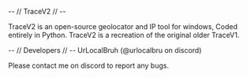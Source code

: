 -- // TraceV2 // --

TraceV2 is an open-source geolocator and IP tool for windows,
Coded entirely in Python.
TraceV2 is a recreation of the original older TraceV1.

-- // Developers // --
UrLocalBruh (@urlocalbru on discord)

Please contact me on discord to report any bugs.
